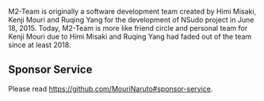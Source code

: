 ﻿M2-Team is originally a software development team created by Himi Misaki, Kenji
Mouri and Ruqing Yang for the development of NSudo project in June 18, 2015.
Today, M2-Team is more like friend circle and personal team for Kenji Mouri due
to Himi Misaki and Ruqing Yang had faded out of the team since at least 2018.

## Sponsor Service

Please read https://github.com/MouriNaruto#sponsor-service.
